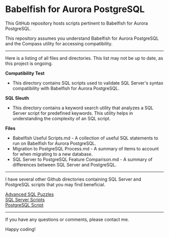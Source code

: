 # Babelfish for Aurora PostgreSQL

This GitHub repository hosts scripts pertinent to Babelfish for Aurora PostgreSQL.

This repository assumes you understand Babelfish for Aurora PostgreSQL and the Compass utility for accessing compatibility.

----------------------------

Here is a listing of all files and directories. This list may not be up to date, as this project is ongoing.

**Compatibility Test**    
*  This directory contains SQL scripts used to validate SQL Server's syntax compatibility with Babelfish for Aurora PostgreSQL. 

**SQL Sleuth**    
*  This directory contains a keyword search utility that analyzes a SQL Server script for predefined keywords.  This utility helps in understanding the complexity of an SQL script.

**Files**    
*  Babelfish Useful Scripts.md - A collection of useful SQL statements to run on Babelfish for Aurora PostgreSQL.
*  Migration to PostgreSQL Process.md - A summary of items to account for when migrating to a new database.
*  SQL Server to PostgreSQL Feature Comparison.md - A summary of differences between SQL Server and PostgreSQL.
----------------------------

I have several other Github directories containing SQL Server and PostgreSQL scripts that you may find beneficial.   

[Advanced SQL Puzzles](https://github.com/smpetersgithub/AdvancedSQLPuzzles)    
[SQL Server Scripts](https://github.com/smpetersgithub/Microsoft-SQL-Server-Scripts)    
[PostgreSQL Script](https://github.com/smpetersgithub/PostgreSQL-Scripts)

----------------------------------

If you have any questions or comments, please contact me.

Happy coding!
